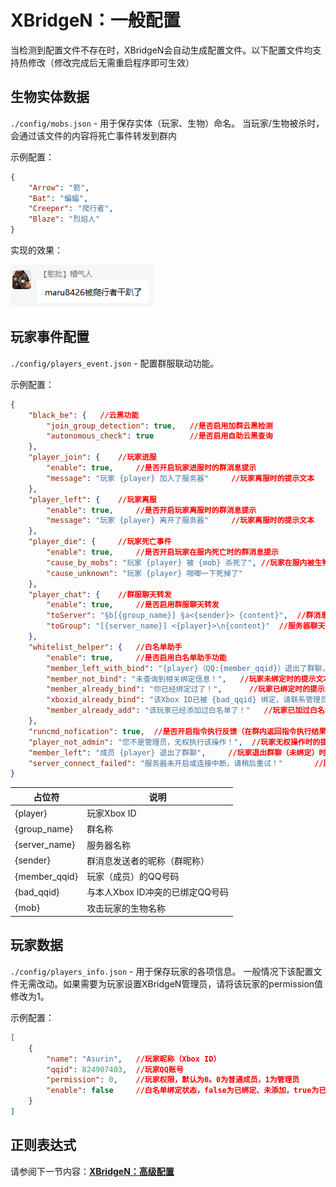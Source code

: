 # XBridgeN：一般配置
当检测到配置文件不存在时，XBridgeN会自动生成配置文件。以下配置文件均支持热修改（修改完成后无需重启程序即可生效）

## 生物实体数据
`./config/mobs.json` - 用于保存实体（玩家、生物）命名。
当玩家/生物被杀时，会通过该文件的内容将死亡事件转发到群内

示例配置：
```json
{
	"Arrow": "箭",
	"Bat": "蝙蝠",
	"Creeper": "爬行者",
	"Blaze": "烈焰人"
}
```
实现的效果：

![09](../../img/xbn/event_0.png)

## 玩家事件配置


`./config/players_event.json` - 配置群服联动功能。

示例配置：
```json
{
	"black_be": {	//云黑功能
		"join_group_detection": true,	//是否启用加群云黑检测
		"autonomous_check": true		//是否启用自助云黑查询
	},
	"player_join": {	//玩家进服
		"enable": true,		//是否开启玩家进服时的群消息提示
		"message": "玩家 {player} 加入了服务器"		//玩家离服时的提示文本
	},
	"player_left": {	//玩家离服
		"enable": true,		//是否开启玩家离服时的群消息提示
		"message": "玩家 {player} 离开了服务器"		//玩家离服时的提示文本
	},
	"player_die": {		//玩家死亡事件
		"enable": true,		//是否开启玩家在服内死亡时的群消息提示
		"cause_by_mobs": "玩家 {player} 被 {mob} 杀死了",	//玩家在服内被生物杀死时的提示文本
		"cause_unknown": "玩家 {player} 啪唧一下死掉了"
	},
	"player_chat": {	//群服聊天转发
		"enable": true,		//是否启用群服聊天转发
		"toServer": "§b[{group_name}] §a<{sender}> {content}",	//群消息转发到服务器的文本格式
		"toGroup": "[{server_name}] <{player}>\n{content}"	//服务器聊天消息转发到群的文本格式
	},
	"whitelist_helper": {	//白名单助手
		"enable": true,		//是否启用白名单助手功能
		"member_left_with_bind": "{player}（QQ:{member_qqid}）退出了群聊，正撤销其所有绑定",	//玩家退群时的提示文本
		"member_not_bind": "未查询到相关绑定信息！",	//玩家未绑定时的提示文本
		"member_already_bind": "你已经绑定过了！",		//玩家已绑定时的提示文本
		"xboxid_already_bind": "该Xbox ID已被 {bad_qqid} 绑定，请联系管理员解决",	//玩家XBox ID和其他人冲突时的提示文本
		"member_already_add": "该玩家已经添加过白名单了！"	//玩家已加过白名单时的提示文本
	},
	"runcmd_nofication": true,	//是否开启指令执行反馈（在群内返回指令执行结果）
	"player_not_admin": "您不是管理员，无权执行该操作！",	//玩家无权操作时的提示文本
	"member_left": "成员 {player} 退出了群聊",		//玩家退出群聊（未绑定）时的提示文本
	"server_connect_failed": "服务器未开启或连接中断，请稍后重试！"		//服务器连接中断时的提示文本（仅在执行指令、增删白名单时出现）
}
```

占位符|说明
---|---
{player}|玩家Xbox ID
{group_name}|群名称
{server_name}|服务器名称
{sender}|群消息发送者的昵称（群昵称）
{member_qqid}|玩家（成员）的QQ号码
{bad_qqid}|与本人Xbox ID冲突的已绑定QQ号码
{mob}|攻击玩家的生物名称

## 玩家数据

`./config/players_info.json` - 用于保存玩家的各项信息。
一般情况下该配置文件无需改动。如果需要为玩家设置XBridgeN管理员，请将该玩家的permission值修改为1。

示例配置：
```json
[
	{
		"name": "Asurin",	//玩家昵称（Xbox ID）
		"qqid": 824907403,	//玩家QQ账号
		"permission": 0,	//玩家权限，默认为0。0为普通成员，1为管理员
		"enable": false		//白名单绑定状态，false为已绑定、未添加，true为已绑定、已添加
	}
]
```

## 正则表达式
请参阅下一节内容：[**XBridgeN：高级配置**](./regex.md)